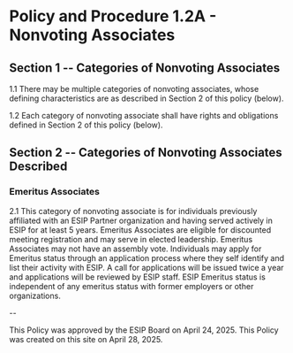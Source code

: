 **Policy and Procedure 1.2A - Nonvoting Associates**
======================================================================


**Section 1 -- Categories of Nonvoting Associates**
------------------------------------------------

1.1 There may be multiple categories of nonvoting associates, whose defining characteristics are as described in Section 2 of this policy  (below).

1.2 Each category of nonvoting associate shall have rights and obligations defined in Section 2 of this policy (below).

**Section 2 -- Categories of Nonvoting Associates Described**
------------------------------------------------

### **Emeritus Associates**
2.1 This category of nonvoting associate is for individuals previously affiliated with an ESIP Partner organization and having served actively in ESIP for at least 5 years.  Emeritus Associates are eligible for discounted meeting registration and may serve in elected leadership. Emeritus Associates may not have an assembly vote. Individuals may apply for Emeritus status through an application process where they self identify and list their activity with ESIP. A call for applications will be issued twice a year and applications will be reviewed by ESIP staff. ESIP Emeritus status is independent of any emeritus status with former employers or other organizations.

--

This Policy was approved by the ESIP Board on April 24, 2025.
This Policy was created on this site on April 28, 2025.
